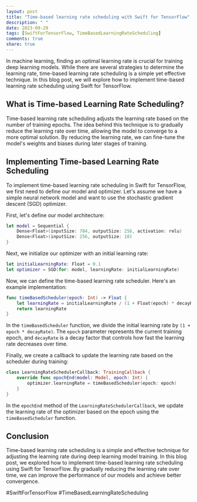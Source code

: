 ```yaml
---
layout: post
title: "Time-based learning rate scheduling with Swift for TensorFlow"
description: " "
date: 2023-09-29
tags: [SwiftForTensorFlow, TimeBasedLearningRateScheduling]
comments: true
share: true
---
```


In machine learning, finding an optimal learning rate is crucial for training deep learning models. While there are several strategies to determine the learning rate, time-based learning rate scheduling is a simple yet effective technique. In this blog post, we will explore how to implement time-based learning rate scheduling using Swift for TensorFlow.

## What is Time-based Learning Rate Scheduling?

Time-based learning rate scheduling adjusts the learning rate based on the number of training epochs. The idea behind this technique is to gradually reduce the learning rate over time, allowing the model to converge to a more optimal solution. By reducing the learning rate, we can fine-tune the model's weights and biases during later stages of training.

## Implementing Time-based Learning Rate Scheduling

To implement time-based learning rate scheduling in Swift for TensorFlow, we first need to define our model and optimizer. Let's assume we have a simple neural network model and want to use the stochastic gradient descent (SGD) optimizer.

First, let's define our model architecture:

```swift
let model = Sequential {
    Dense<Float>(inputSize: 784, outputSize: 256, activation: relu)
    Dense<Float>(inputSize: 256, outputSize: 10)
}
```

Next, we initialize our optimizer with an initial learning rate:

```swift
let initialLearningRate: Float = 0.1
let optimizer = SGD(for: model, learningRate: initialLearningRate)
```

Now, we can define the time-based learning rate scheduler. Here's an example implementation:

```swift
func timeBasedScheduler(epoch: Int) -> Float {
    let learningRate = initialLearningRate / (1 + Float(epoch) * decayRate)
    return learningRate
}
```

In the `timeBasedScheduler` function, we divide the initial learning rate by `(1 + epoch * decayRate)`. The `epoch` parameter represents the current training epoch, and `decayRate` is a decay factor that controls how fast the learning rate decreases over time.

Finally, we create a callback to update the learning rate based on the scheduler during training:

```swift
class LearningRateSchedulerCallback: TrainingCallback {
    override func epochEnd(model: Model, epoch: Int) {
        optimizer.learningRate = timeBasedScheduler(epoch: epoch)
    }
}
```

In the `epochEnd` method of the `LearningRateSchedulerCallback`, we update the learning rate of the optimizer based on the epoch using the `timeBasedScheduler` function.

## Conclusion

Time-based learning rate scheduling is a simple and effective technique for adjusting the learning rate during deep learning model training. In this blog post, we explored how to implement time-based learning rate scheduling using Swift for TensorFlow. By gradually reducing the learning rate over time, we can improve the performance of our models and achieve better convergence.

#SwiftForTensorFlow #TimeBasedLearningRateScheduling